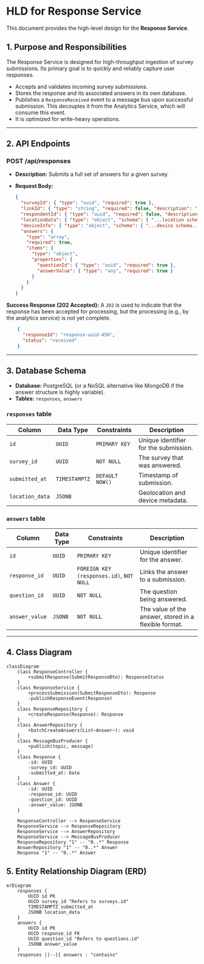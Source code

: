# HLD for Response Service

This document provides the high-level design for the **Response Service**.

## 1. Purpose and Responsibilities

The Response Service is designed for high-throughput ingestion of survey submissions. Its primary goal is to quickly and reliably capture user responses.

- Accepts and validates incoming survey submissions.
- Stores the response and its associated answers in its own database.
- Publishes a `ResponseReceived` event to a message bus upon successful submission. This decouples it from the Analytics Service, which will consume this event.
- It is optimized for write-heavy operations.

---

## 2. API Endpoints

### POST /api/responses

- **Description:** Submits a full set of answers for a given survey.
- **Request Body:**

    ```json
    {
      "surveyId": { "type": "uuid", "required": true },
      "linkId": { "type": "string", "required": false, "description": "The specific link used for submission" },
      "respondentId": { "type": "uuid", "required": false, "description": "Identifier for the respondent if not anonymous" },
      "locationData": { "type": "object", "schema": { "...location schema..." } },
      "deviceInfo": { "type": "object", "schema": { "...device schema..." } },
      "answers": {
        "type": "array",
        "required": true,
        "items": {
          "type": "object",
          "properties": {
            "questionId": { "type": "uuid", "required": true },
            "answerValue": { "type": "any", "required": true }
          }
        }
      }
    }
    ```

 **Success Response (202 Accepted):** A `202` is used to indicate that the response has been accepted for processing, but the processing (e.g., by the analytics service) is not yet complete.

```json
    {
      "responseId": "response-uuid-456",
      "status": "received"
    }
```

---

## 3. Database Schema

- **Database:** PostgreSQL (or a NoSQL alternative like MongoDB if the answer structure is highly variable).
- **Tables:** `responses`, `answers`

### `responses` table

| Column | Data Type | Constraints | Description |
|---|---|---|---|
| `id` | `UUID` | `PRIMARY KEY` | Unique identifier for the submission. |
| `survey_id` | `UUID` | `NOT NULL` | The survey that was answered. |
| `submitted_at` | `TIMESTAMPTZ`| `DEFAULT NOW()` | Timestamp of submission. |
| `location_data`| `JSONB` | | Geolocation and device metadata. |

### `answers` table

| Column | Data Type | Constraints | Description |
|---|---|---|---|
| `id` | `UUID` | `PRIMARY KEY` | Unique identifier for the answer. |
| `response_id` | `UUID` | `FOREIGN KEY (responses.id)`, `NOT NULL` | Links the answer to a submission. |
| `question_id` | `UUID` | `NOT NULL` | The question being answered. |
| `answer_value` | `JSONB` | `NOT NULL` | The value of the answer, stored in a flexible format. |

---

## 4. Class Diagram

```mermaid
classDiagram
    class ResponseController {
        +submitResponse(SubmitResponseDto): ResponseStatus
    }
    class ResponseService {
        +processSubmission(SubmitResponseDto): Response
        -publishResponseEvent(Response)
    }
    class ResponseRepository {
        +createResponse(Response): Response
    }
    class AnswerRepository {
        +batchCreateAnswers(List~Answer~): void
    }
    class MessageBusProducer {
        +publish(topic, message)
    }
    class Response {
        -id: UUID
        -survey_id: UUID
        -submitted_at: Date
    }
    class Answer {
        -id: UUID
        -response_id: UUID
        -question_id: UUID
        -answer_value: JSONB
    }

    ResponseController --> ResponseService
    ResponseService --> ResponseRepository
    ResponseService --> AnswerRepository
    ResponseService --> MessageBusProducer
    ResponseRepository "1" -- "0..*" Response
    AnswerRepository "1" -- "0..*" Answer
    Response "1" -- "0..*" Answer
```

## 5. Entity Relationship Diagram (ERD)

```mermaid
erDiagram
    responses {
        UUID id PK
        UUID survey_id "Refers to surveys.id"
        TIMESTAMPTZ submitted_at
        JSONB location_data
    }
    answers {
        UUID id PK
        UUID response_id FK
        UUID question_id "Refers to questions.id"
        JSONB answer_value
    }
    responses ||--|{ answers : "contains"
```
